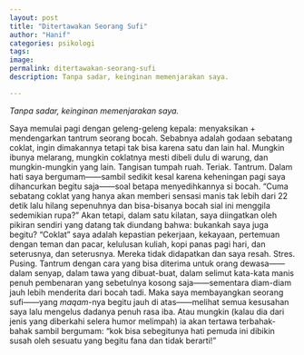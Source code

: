 ```yaml
---
layout: post
title: "Ditertawakan Seorang Sufi"
author: "Hanif" 
categories: psikologi
tags: 
image: 
permalink: ditertawakan-seorang-sufi
description: Tanpa sadar, keinginan memenjarakan saya.

---
```

*Tanpa sadar, keinginan memenjarakan saya.* <!--more-->

Saya memulai pagi dengan geleng-geleng kepala: menyaksikan + mendengarkan tantrum seorang bocah. Sebabnya adalah godaan sebatang coklat, ingin dimakannya tetapi tak bisa karena satu dan lain hal. Mungkin ibunya melarang, mungkin coklatnya mesti dibeli dulu di warung, dan mungkin-mungkin yang lain. Tangisan tumpah ruah. Teriak. Tantrum. Dalam hati saya bergumam——sambil sedikit kesal karena keheningan pagi saya dihancurkan begitu saja——soal betapa menyedihkannya si bocah. “Cuma sebatang coklat yang hanya akan memberi sensasi manis tak lebih dari 22 detik lalu hilang sepenuhnya dan bisa-bisanya bocah sial ini menggila sedemikian rupa?” Akan tetapi, dalam satu kilatan, saya diingatkan oleh pikiran sendiri yang datang tak diundang bahwa: bukankah saya juga begitu? “Coklat” saya adalah kepastian pekerjaan, kekayaan, pertemuan dengan teman dan pacar, kelulusan kuliah, kopi panas pagi hari, dan seterusnya, dan seterusnya. Mereka tidak didapatkan dan saya resah. Stres. Pusing. Tantrum dengan cara yang bisa diterima untuk orang dewasa——dalam senyap, dalam tawa yang dibuat-buat, dalam selimut kata-kata manis penuh pembenaran yang sebetulnya kosong saja——sementara diam-diam jauh lebih menderita dari bocah tadi. Maka saya membayangkan seorang sufi——yang *maqam*-nya begitu jauh di atas——melihat semua kesusahan saya lalu mengelus dadanya penuh rasa iba. Atau mungkin (kalau dia dari jenis yang diberkahi selera humor melimpah) ia akan tertawa terbahak-bahak sambil bergumam: “kok bisa sebegitunya hati pemuda ini dibikin susah oleh sesuatu yang begitu fana dan tidak berarti!”
